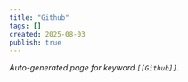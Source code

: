 ```yaml
---
title: "Github"
tags: []
created: 2025-08-03
publish: true
---
```


_Auto-generated page for keyword `[[Github]]`._
